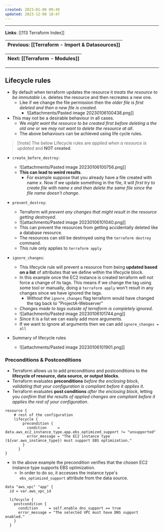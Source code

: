 ```yaml
---
created: 2023-01-06 09:49
updated: 2023-12-08 18:47
---
```

---
**Links**: [[113 Terraform Index]]

| Previous: [[Terraform - Import & Datasources]] |
|-|

| Next: [[Terraform - Modules]] |
|-|

---

## Lifecycle rules
- By default when terraform updates the resource it *treats the resource to be immutable* i.e. deletes the resource and then recreates a new one.
	- Like if we change the file permission then the *older file is first deleted and then a new file is created*.
		- ![[attachments/Pasted image 20230106100438.png]]
- This may not be a desirable behaviour in all cases. 
	- We *might want the resource to be created first before deleting a the old one* or we *may not want to delete the resource at all*.
	- The above behaviours can be achieved using life cycle rules.

> [!note] The below Lifecycle rules are *applied when a resource is updated* and **NOT created**.

- `create_before_destroy`:
	- ![[attachments/Pasted image 20230106100756.png]]
	- **This can lead to weird results**. 
		- For example suppose that you already have a file created with name x. Now if we update something in the file, it will *first try to create file with name x and then delete the same file since the file name doesn't change*.
- `prevent_destroy`:
	- Terraform will *prevent any changes that might result in the resource getting destroyed*.
	- ![[attachments/Pasted image 20230106101040.png]]
	- This can prevent the resources from getting accidentally deleted like a database resource.
	- The resources can still be destroyed using the `terraform destroy` command.
	- This rule only applies to `terraform apply`

- `ignore_changes`:
	- This lifecycle rule will prevent a resource from being **updated based on a list** of attributes that we define within the lifecycle block.
	- In this example once the EC2 instance is created terraform will not force a change of its tags. This means if we change the tag using some tool or manually, doing a `terraform apply` won't result in any changes since we have ignored the tags. 
		- Without the `ignore_changes` flag terraform would have changed the tag back to "ProjectA-Webserver"
	- *Changes made to tags outside of terraform is completely ignored*.
	- ![[attachments/Pasted image 20230106101744.png]]
	- Since it is a list we can easily add more arguments.
	- If we want to ignore all arguments then we can add `ignore_changes = all`

- Summary of lifecycle rules
	- ![[attachments/Pasted image 20230106101901.png]]

### Preconditions & Postconditions
- Terraform allows us to add preconditions and postconditions to the **lifecycle of resource, data source, or output blocks**. 
- Terraform evaluates **preconditions** *before the enclosing block*, *validating that your configuration is compliant before it applies it*. 
- Terraform evaluates **post conditions** *after the enclosing block*, letting you *confirm that the results of applied changes are compliant before it applies the rest of your configuration*.

```hcl title:"precondition example" fold
resource {
	# rest of the configuration
	lifecycle {
	    precondition {
	      condition     = data.aws_ec2_instance_type.app.ebs_optimized_support != "unsupported"
	      error_message = "The EC2 instance type (${var.aws_instance_type}) must support EBS optimization."      
	    }
	  }
}
```

- In the above example the precondition verifies that the chosen EC2 instance type supports EBS optimization. 
	- In order to do so, it accesses the instance type's `ebs_optimized_support` attribute from the data source.

```hcl hl:6 title:"postcondition example" fold
data "aws_vpc" "app" {
  id = var.aws_vpc_id

  lifecycle {
    postcondition {
      condition     = self.enable_dns_support == true
      error_message = "The selected VPC must have DNS support enabled."      
    }
  }
```